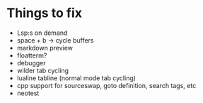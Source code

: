 # Things to fix

* Lsp:s on demand
* space + b -> cycle buffers
* markdown preview
* floatterm?
* debugger
* wilder tab cycling
* lualine tabline (normal mode tab cycling)
* cpp support for sourceswap, goto definition, search tags, etc
* neotest
